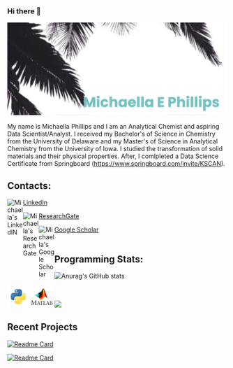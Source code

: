 ### Hi there 👋

<!--
**michaellaephillips/michaellaephillips** is a ✨ _special_ ✨ repository because its `README.md` (this file) appears on your GitHub profile.

Here are some ideas to get you started:

- 🔭 I’m currently working on ...
- 🌱 I’m currently learning ...
- 👯 I’m looking to collaborate on ...
- 🤔 I’m looking for help with ...
- 💬 Ask me about ...
- 📫 How to reach me: ...
- 😄 Pronouns: ...
- ⚡ Fun fact: ...
-->
<img src="https://raw.githubusercontent.com/michaellaephillips/michaellaephillips/master/banner.png">


My name is Michaella Phillips and I am an Analytical Chemist and aspiring Data Scientist/Analyst. I received my Bachelor's of Science in Chemistry from the University of Delaware and my Master's of Science in Analytical Chemistry from the University of Iowa. I studied the transformation of solid materials and their physical properties. After, I comlpleted a Data Science Certificate from Springboard (https://www.springboard.com/invite/KSCAN). 

## Contacts:

<img align="left" alt="Michaella's LinkedIN" width="36px" src="https://image.flaticon.com/icons/png/512/1409/1409945.png"/> <a href="https://www.linkedin.com/in/michaellaerinraglione/">LinkedIn</a><br>

<img align="left" alt="Michaella's ResearchGate" width="36px" src="https://cdn.icon-icons.com/icons2/2108/PNG/512/researchgate_icon_130843.png"/> <a href="https://www.researchgate.net/profile/Michaella-Raglione">ResearchGate</a><br>

<img align="left" alt="Michaella's Google Scholar" width="36px" src="https://cdn.icon-icons.com/icons2/2108/PNG/512/google_scholar_icon_130918.png"/> <a href="https://scholar.google.com/citations?hl=en&authuser=2&user=AChHS2EAAAAJ">Google Scholar</a><br>
<br>

## Programming Stats: 

![Anurag's GitHub stats](https://github-readme-stats.vercel.app/api?username=michaellaephillips&show_icons=true&theme=tokyonight&count_private=true&show_icons=true)

<code><img height="50" src="https://raw.githubusercontent.com/github/explore/80688e429a7d4ef2fca1e82350fe8e3517d3494d/topics/python/python.png"></code>
<code><img height="50" src="https://raw.githubusercontent.com/github/explore/80688e429a7d4ef2fca1e82350fe8e3517d3494d/topics/matlab/matlab.png"></code>
<code><img height="50" src="https://upload.wikimedia.org/wikipedia/commons/3/38/Jupyter_logo.svg"></code>
<br>
## Recent Projects
[![Readme Card](https://github-readme-stats.vercel.app/api/pin/?username=michaellaephillips&repo=ImageDetectionForPlantDisease&theme=tokyonight)](https://github.com/michaellaephillips/ImageDetectionForPlantDisease)

[![Readme Card](https://github-readme-stats.vercel.app/api/pin/?username=michaellaephillips&repo=THzProject&theme=tokyonight)](https://github.com/michaellaephillips/THzProject)
